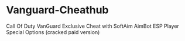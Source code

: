 # Vanguard-Cheathub
Call Of Duty  VanGuard Exclusive Cheat with SoftAim   AimBot   ESP Player   Special Options (cracked paid version)
